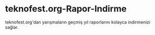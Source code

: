 # teknofest.org-Rapor-Indirme
teknofest.org'dan yarışmaların geçmiş yıl raporlarını kolayca indirmenizi sağlar.
